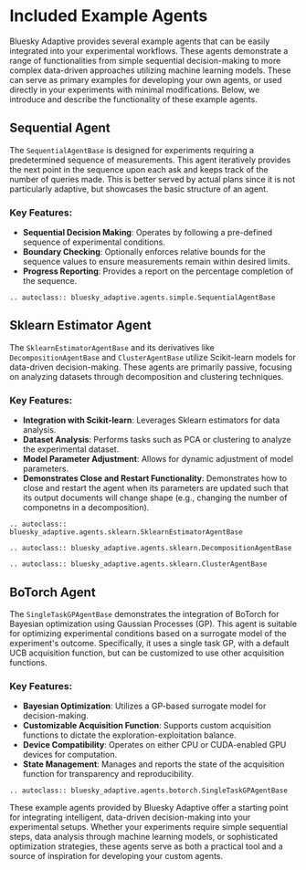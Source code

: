 # Included Example Agents

Bluesky Adaptive provides several example agents that can be easily integrated into your experimental workflows.
These agents demonstrate a range of functionalities from simple sequential decision-making to more complex data-driven approaches utilizing machine learning models. 
These can serve as primary examples for developing your own agents, or used directly in your experiments with minimal modifications.
Below, we introduce and describe the functionality of these example agents.

## Sequential Agent

The `SequentialAgentBase` is designed for experiments requiring a predetermined sequence of measurements.
This agent iteratively provides the next point in the sequence upon each ask and keeps track of the number of queries made.
This is better served by actual plans since it is not particularly adaptive, but showcases the basic structure of an agent.

### Key Features:

- **Sequential Decision Making**: Operates by following a pre-defined sequence of experimental conditions.
- **Boundary Checking**: Optionally enforces relative bounds for the sequence values to ensure measurements remain within desired limits.
- **Progress Reporting**: Provides a report on the percentage completion of the sequence.

```{eval-rst}
.. autoclass:: bluesky_adaptive.agents.simple.SequentialAgentBase
```


## Sklearn Estimator Agent

The `SklearnEstimatorAgentBase` and its derivatives like `DecompositionAgentBase` and `ClusterAgentBase` utilize Scikit-learn models for data-driven decision-making. These agents are primarily passive, focusing on analyzing datasets through decomposition and clustering techniques.

### Key Features:

- **Integration with Scikit-learn**: Leverages Sklearn estimators for data analysis.
- **Dataset Analysis**: Performs tasks such as PCA or clustering to analyze the experimental dataset.
- **Model Parameter Adjustment**: Allows for dynamic adjustment of model parameters.
- **Demonstrates Close and Restart Functionality**: Demonstrates how to close and restart the agent when its parameters are updated such that its output documents will change shape (e.g., changing the number of componetns in a decomposition).

```{eval-rst}
.. autoclass:: bluesky_adaptive.agents.sklearn.SklearnEstimatorAgentBase

.. autoclass:: bluesky_adaptive.agents.sklearn.DecompositionAgentBase

.. autoclass:: bluesky_adaptive.agents.sklearn.ClusterAgentBase
```

## BoTorch Agent

The `SingleTaskGPAgentBase` demonstrates the integration of BoTorch for Bayesian optimization using Gaussian Processes (GP).
This agent is suitable for optimizing experimental conditions based on a surrogate model of the experiment's outcome.
Specifically, it uses a single task GP, with a default UCB acquisition function, but can be customized to use other acquisition functions.

### Key Features:

- **Bayesian Optimization**: Utilizes a GP-based surrogate model for decision-making.
- **Customizable Acquisition Function**: Supports custom acquisition functions to dictate the exploration-exploitation balance.
- **Device Compatibility**: Operates on either CPU or CUDA-enabled GPU devices for computation.
- **State Management**: Manages and reports the state of the acquisition function for transparency and reproducibility.

```{eval-rst}
.. autoclass:: bluesky_adaptive.agents.botorch.SingleTaskGPAgentBase
```

These example agents provided by Bluesky Adaptive offer a starting point for integrating intelligent, data-driven decision-making into your experimental setups. Whether your experiments require simple sequential steps, data analysis through machine learning models, or sophisticated optimization strategies, these agents serve as both a practical tool and a source of inspiration for developing your custom agents.
